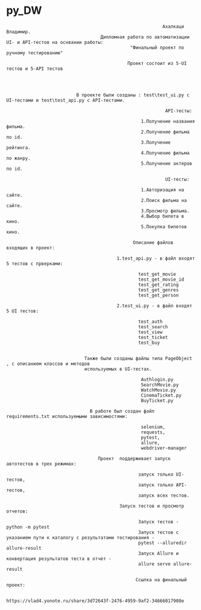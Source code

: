# py_DW
                                                              Ахалкаци Владимир.
                                       Дипломная работа по автоматизации UI- и API-тестов на оснвании работы:
                                                  "Финальный проект по ручному тестированию"

                                                 Проект состоит из 5-UI тестов и 5-API тестов




                              В проекте были созданы : test\test_ui.py с UI-тестами и test\test_api.py с API-тестами.

                                                               API-тесты:
                               
                                                      1.Получение названия фильма.
                                                      2.Получение фильма по id.
                                                      3.Получение рейтинга.
                                                      4.Получение фильма по жанру.
                                                      5.Получение актеров по id.

                                                               UI-тесты:

                                                      1.Авторизация на сайте.
                                                      2.Поиск фильма на сайте.
                                                      3.Просмотр фильма.
                                                      4.Выбор билета в кино.
                                                      5.Покупка билетов кино.
                                      
                                                   Описание файлов входящих в проект:
     
                                             1.test_api.py - в файл входят 5 тестов с прверками:
                                              
                                                     test_get_movie
                                                     test_get_movie_id
                                                     test_get_rating
                                                     test_get_genres
                                                     test_get_person
                              
                                             2.test_ui.py - в файл входят 5 UI тестов:
 
                                                     test_auth
                                                     test_search
                                                     test_view
                                                     test_ticket   
                                                     test_buy
                                            
                                            
                                 Также были созданы файлы типа PageObject , с описанием классов и методов 
                                 используемых в UI-тестах.

                                                      Authlogin.py
                                                      SearchMovie.py
                                                      WatchMovie.py
                                                      CinemaTicket.py
                                                      BuyTicket.py

                                   В работе был создан файл  requirements.txt используемыми зависимостями:
                                           
                                                      selenium,
                                                      requests,
                                                      pytest,
                                                      allure,
                                                      webdriver-manager

                                      Проект  поддерживает запуск автотестов в трех режимах:

                                                     запуск только UI-тестов,
                                                     запуск только API-тестов,
                                                     запуск всех тестов.  

                                              Запуск тестов и просмотр отчетов:
                                             
                                                     Запуск тестов - python -m pytest 
                                                     Запуск тестов с указанием пути к каталогу с результатами тестирования -
                                                     pytest --alluredir allure-result
                                                     Запуск Allure и конвертация результатов теста в отчет -
                                                     allure serve allure-result                                               

                                                    Ссылка на финальный проект:
         
                                      https://vlad4.yonote.ru/share/3d72643f-2476-4959-9af2-34666017908e